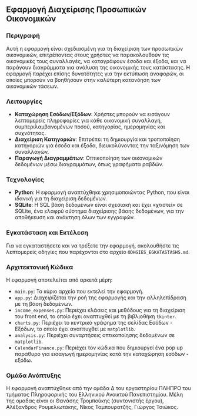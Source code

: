 ## Εφαρμογή Διαχείρισης Προσωπικών Οικονομικών

### Περιγραφή

Αυτή η εφαρμογή είναι σχεδιασμένη για τη διαχείριση των προσωπικών οικονομικών, επιτρέποντας στους χρήστες να παρακολουθούν τις οικονομικές τους συναλλαγές, να καταγράφουν έσοδα και έξοδα, και να παράγουν διαγράμματα για ανάλυση της οικονομικής τους κατάστασης. Η εφαρμογή παρέχει επίσης δυνατότητες για την εκτύπωση αναφορών, οι οποίες μπορούν να βοηθήσουν στην καλύτερη κατανόηση των οικονομικών τάσεων.

### Λειτουργίες

- **Καταχώρηση Εσόδων/Εξόδων**: Χρήστες μπορούν να εισάγουν λεπτομερείς πληροφορίες για κάθε οικονομική συναλλαγή, συμπεριλαμβανομένων ποσού, κατηγορίας, ημερομηνίας και συχνότητας.
- **Διαχείριση Κατηγοριών**: Επιτρέπει τη δημιουργία και τροποποίηση κατηγοριών για έσοδα και έξοδα, διευκολύνοντας την ταξινόμηση των συναλλαγών.
- **Παραγωγή Διαγραμμάτων**: Οπτικοποίηση των οικονομικών δεδομένων μέσω διαγραμμάτων, όπως γραφήματα ραβδών.

### Τεχνολογίες

- **Python**: Η εφαρμογή αναπτύχθηκε χρησιμοποιώντας Python, που είναι ιδανική για τη διαχείριση δεδομένων.
- **SQLite**: Η SQL βάση δεδομένων είναι σχεσιακή και έχει «χτιστεί» σε SQLite, ένα ελαφρύ σύστημα διαχείρισης βάσης δεδομένων, για την αποθήκευση και ανάκτηση όλων των εγγραφών.

### Εγκατάσταση και Εκτέλεση

Για να εγκαταστήσετε και να τρέξετε την εφαρμογή, ακολουθήστε τις λεπτομερείς οδηγίες που παρέχονται στο αρχείο `ODHGIES_EGKATASTASHS.md`.

### Αρχιτεκτονική Κώδικα

Η εφαρμογή αποτελείται από αρκετά μέρη:
- `main.py`: Το κύριο αρχείο που εκτελεί την εφαρμογή.
- `app.py`: Διαχειρίζεται την ροή της εφαρμογής και την αλληλεπίδραση με τη βάση δεδομένων.
- `income_expenses.py`: Περιέχει κλάσεις και μεθόδους για τη διαχείριση του front end, το οποίο έχει αναπτυχθεί με τη βιβλιοθήκη `tkinter`.
- `charts.py`: Περιέχει το κεντρικό γράφημα της σελίδας Εσόδων - Εξόδων, το οποίο έχει αναπτυχθεί με `matplotlib`.
- `analysis.py`: Περιέχει συναρτήσεις οπτικοποίησης δεδομένων σε `matplotlib`.
- `CalendarFinance.py`: Περιέχει τον κώδικα που δημιουργεί ένα pop up παράθυρο για εισαγωγή ημερομηνίας κατά την καταχώρηση εσόδων - εξόδω.

### Ομάδα Ανάπτυξης

Η εφαρμογή αναπτύχθηκε από την ομάδα Δ του εργαστηρίου ΠΛΗΠΡΟ του τμήματος Πληροφορικής του Ελληνικού Ανοικτού Πανεπιστημίου. Μέλη της ομαδας είναι οι Θανάσης Τρομπούκης (συντονιστής έργου), Αλέξανδρος Ρουμελιωτάκης, Νίκος Ταμπουρατζής, Γιώργος Τσιώκος.